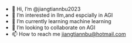 - 👋 Hi, I’m @jiangtiannbu2023
- 👀 I’m interested in llm,and espcially in AGI
- 🌱 I’m currently learning machine learning
- 💞️ I’m looking to collaborate on AGI
- 📫 How to reach me jiangtiannbu@hotmail.com

<!---
jiangtiannbu2023/jiangtiannbu2023 is a ✨ special ✨ repository because its `README.md` (this file) appears on your GitHub profile.
You can click the Preview link to take a look at your changes.
--->
